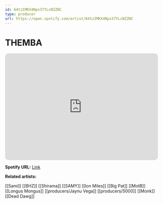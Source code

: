 ```yaml
---
id: 64tzIMKX4Npx37YLcNZZNC
type: producer
url: https://open.spotify.com/artist/64tzIMKX4Npx37YLcNZZNC
---
```

# THEMBA

<iframe style="border-radius:12px" src="https://open.spotify.com/embed/artist/64tzIMKX4Npx37YLcNZZNC" width="100%" height="352" frameBorder="0" allowfullscreen="" allow="autoplay; clipboard-write; encrypted-media; fullscreen; picture-in-picture" loading="lazy"></iframe>

**Spotify URL:** [Link](https://open.spotify.com/artist/64tzIMKX4Npx37YLcNZZNC)

**Related artists:**

[[Sami]]
[[BHZ]]
[[Shirama]]
[[SAMY]]
[[Ion Miles]]
[[Big Pat]]
[[MotB]]
[[Longus Mongus]]
[[producers/Jaynu Vega]]
[[producers/5000]]
[[Monk]]
[[Dead Dawg]]
